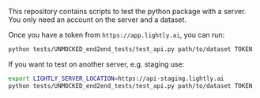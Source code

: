 This repository contains scripts to test the python package with a server. 
You only need an account on the server and a dataset.

Once you have a token from `https://app.lightly.ai`, you can run:

```bash
python tests/UNMOCKED_end2end_tests/test_api.py path/to/dataset TOKEN
```

If you want to test on another server, e.g. staging use:
```bash
export LIGHTLY_SERVER_LOCATION=https://api-staging.lightly.ai
python tests/UNMOCKED_end2end_tests/test_api.py path/to/dataset TOKEN
```
